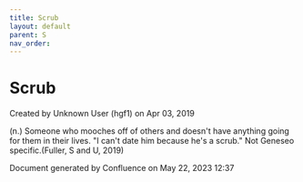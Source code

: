 ```yaml
---
title: Scrub
layout: default
parent: S
nav_order:
---
```


# Scrub

Created by  Unknown User (hgf1) on Apr 03, 2019

(n.) Someone who mooches off of others and doesn't have anything going for them in their lives. &quot;I can't date him because he's a scrub.&quot; Not Geneseo specific.(Fuller, S and U, 2019)

Document generated by Confluence on May 22, 2023 12:37


